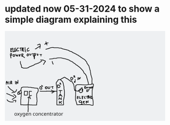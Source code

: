 


# updated now 05-31-2024 to show a simple diagram explaining this

![s1](https://raw.githubusercontent.com/c4pt000/electric-car-charging-redesign/main/air-to-oxygen-burn-electric.png)
